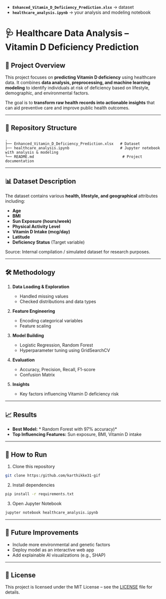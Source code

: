 * **`Enhanced_Vitamin_D_Deficiency_Prediction.xlsx`** → dataset
* **`healthcare_analysis.ipynb`** → your analysis and modeling notebook

# 🩺 Healthcare Data Analysis – Vitamin D Deficiency Prediction

## 📌 Project Overview

This project focuses on **predicting Vitamin D deficiency** using healthcare data.
It combines **data analysis, preprocessing, and machine learning modeling** to identify individuals at risk of deficiency based on lifestyle, demographic, and environmental factors.

The goal is to **transform raw health records into actionable insights** that can aid preventive care and improve public health outcomes.

---

## 📂 Repository Structure

```plaintext
.
├── Enhanced_Vitamin_D_Deficiency_Prediction.xlsx   # Dataset
├── healthcare_analysis.ipynb                       # Jupyter notebook with analysis & modeling
└── README.md                                        # Project documentation
```

---

## 📊 Dataset Description

The dataset contains various **health, lifestyle, and geographical** attributes including:

* **Age**
* **BMI**
* **Sun Exposure (hours/week)**
* **Physical Activity Level**
* **Vitamin D Intake (mcg/day)**
* **Latitude**
* **Deficiency Status** (Target variable)

Source: Internal compilation / simulated dataset for research purposes.

---

## 🛠️ Methodology

1. **Data Loading & Exploration**

   * Handled missing values
   * Checked distributions and data types
     
2. **Feature Engineering**

   * Encoding categorical variables
   * Feature scaling
     
3. **Model Building**

   * Logistic Regression, Random Forest
   * Hyperparameter tuning using GridSearchCV
     
4. **Evaluation**

   * Accuracy, Precision, Recall, F1-score
   * Confusion Matrix
     
5. **Insights**

   * Key factors influencing Vitamin D deficiency risk

---

## 📈 Results

* **Best Model:** * Random Forest with 97% accuracy)*
* **Top Influencing Features:** Sun exposure, BMI, Vitamin D intake

---

## 🚀 How to Run

1. Clone this repository

```bash
git clone https:/github.com/karthikke31-gif
```

2. Install dependencies

```bash
pip install -r requirements.txt
```

3. Open Jupyter Notebook

```bash
jupyter notebook healthcare_analysis.ipynb
```

---

## 📌 Future Improvements

* Include more environmental and genetic factors
* Deploy model as an interactive web app
* Add explainable AI visualizations (e.g., SHAP)

---

## 📜 License

This project is licensed under the MIT License – see the [LICENSE](LICENSE) file for details.


